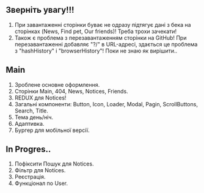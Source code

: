 ## Зверніть увагу!!! 
1. При завантаженні сторінки буває не одразу підтягує дані з бека на сторінках (News, Find pet, Our friends)! Треба трохи зачекати!
2. Також є проблема з перезавантаженням сторінки на GitHub! При перезавантаженні добавляє "?/" в URL-адресі, здається це проблема з "hashHistory" і "browserHistory"! Поки не знаю як вирішити..

## Main

1. Зроблене основне оформлення.
2. Сторінки Main, 404, News, Notices, Friends.
3. REDUX для Notices!
4. Загальні компоненти: Button, Icon, Loader, Modal, Pagin, ScrollButtons, Search, Title.
5. Тема день/ніч.
6. Адаптивка.
7. Бургер для мобільної версії.

## In Progres..

1. Пофіксити Пошук для Notices.
2. Фільтр для Notices.
3. Реєстрація.
4. Функціонал по User.
